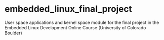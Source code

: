 # embedded_linux_final_project
User space applications and kernel space module for the final project in the Embedded Linux Development Online Course (University of Colorado Boulder)
